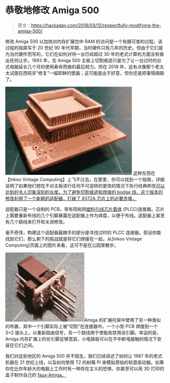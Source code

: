# 恭敬地修改 Amiga 500

> 原文：<https://hackaday.com/2018/03/12/respectfully-modifying-the-amiga-500/>

修改 Amiga 500 以加快对内存扩展包中 RAM 的访问是一个有据可查的过程，该过程的指南写于 20 世纪 90 年代早期，当时硬件只有几年的历史。但由于它们是为当代硬件而写的，它们在如何对待一台已经超过 30 年的老式计算机方面没有做出任何让步。1993 年，在 Amiga 500 主板上切割痕迹只是为了让一台过时的台式电脑延长几个月的使用寿命而做的最后努力。但在 2018 年，这有点像那个老太太试图在西班牙“修复”一幅耶稣的壁画；这可能是出于好意，但你还是把事情搞砸了。

[![](img/eecbd27bbf9f48b185d43b79d50b79ce.png)](https://hackaday.com/wp-content/uploads/2018/03/amigamem_detail2.jpg) 这种东西在【Inkoo Vintage Computing】上飞不过去。在那里，你可以找到一个指南，详细说明了如果他们想在不对主板进行任何不可逆转的更改的情况下执行经典修改[可以达到的令人印象深刻的长度。为了避免切割痕迹和焊接的 bodge 线，这个版本的修改利用了一个新颖的适配器，打破了 8372A 芯片上的必要连接。](https://inkoovintagecomputing.wordpress.com/2018/02/15/amiga-500-chip-ram-expansion-with-no-motherboard-modifications/)

适配器只是一个自制的 PCB，带有阳和阴[塑料引线芯片载体](https://en.wikipedia.org/wiki/Chip_carrier#Plastic_leaded_chip_carrier) (PLCC)连接器。芯片上需要重新布线的几个引脚暴露在适配器上作为焊盘，以便于布线。适配器上甚至有几个跳线来打开和关闭修改。

毫不奇怪，构建这个适配器最棘手的部分是寻找过时的 PLCC 连接器。假设你能找到它们，那么剩下的挑战就是将它们焊接在一起。从[Inkoo Vintage Computing]页面上的图片来看，这可不是在公园里散步。

[![](img/c489cc31120f6680691d1dd181f02794.png)](https://hackaday.com/wp-content/uploads/2018/03/amigamem_detail21.jpg)Amiga 的扩展托架中使用了另一种类似的布置，其中一个引脚实际上被“切割”在连接器中。一个小型 PCB 焊接到一个 3×2 接头上，以重新路由信号，另一个跳线用于使能和禁用该引脚。幸运的是，Amiga 内存扩展上的长引脚足够宽容，小电路板可以在不中断电接触的情况下安装在它们之间。

我们对这些地区的 Amiga 500 并不陌生。我们已经讲述了如何让 1987 年的老式机器在 21 世纪上线，以及如何使用 T2 的树莓 Pi 来模拟原始的软盘驱动器。如果你在比你年龄大的电脑上工作时有一种存在主义的恐惧，你甚至可以用 3D 打印的盒子制作自己的 [faux-Amiga。](https://hackaday.com/2017/07/18/almost-an-amiga-for-not-a-lot/)